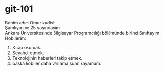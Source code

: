 # git-101
Benim adım Omar kadish<br>
Şamlıyım ve 25 yaşındayım<br>
Ankara Üniversitesinde Bilgisayar Programcılığı bölümünde birinci Sınıftayım<br>
Hobilerim:<br>
1. Kitap okumak.<br>
2. Seyahet etmek.<br>
3. Teknolojinin haberleri takip etmek.<br>
4. başka hobiler daha var ama şuan sayamam.<br>
